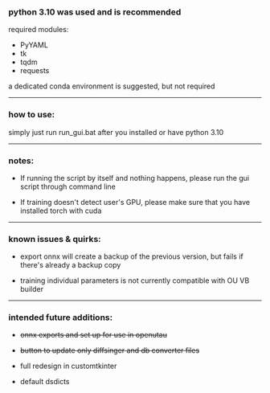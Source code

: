 ### python 3.10 was used and is recommended

required modules:
- PyYAML
- tk
- tqdm
- requests

a dedicated conda environment is suggested, but not required
___

### how to use:

simply just run run_gui.bat after you installed or have python 3.10
___

### notes:
- If running the script by itself and nothing happens, please run the gui script through command line

- If training doesn't detect user's GPU, please make sure that you have installed torch with cuda
___

### known issues & quirks:
- export onnx will create a backup of the previous version, but fails if there's already a backup copy
  
- training individual parameters is not currently compatible with OU VB builder
___

### intended future additions:
- ~~onnx exports and set up for use in openutau~~
  
- ~~button to update only diffsinger and db converter files~~

- full redesign in customtkinter

- default dsdicts
